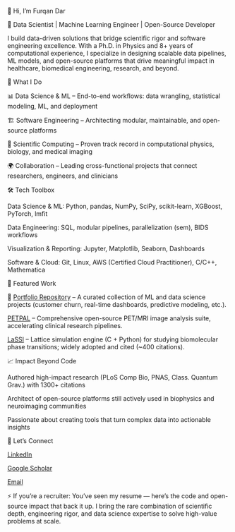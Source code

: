 👋 Hi, I’m Furqan Dar

🚀 Data Scientist | Machine Learning Engineer | Open-Source Developer

I build data-driven solutions that bridge scientific rigor and software engineering excellence. With a Ph.D. in Physics and 8+ years of computational experience, I specialize in designing scalable data pipelines, ML models, and open-source platforms that drive meaningful impact in healthcare, biomedical engineering, research, and beyond.

🔑 What I Do

📊 Data Science & ML – End-to-end workflows: data wrangling, statistical modeling, ML, and deployment

🏗️ Software Engineering – Architecting modular, maintainable, and open-source platforms

🧪 Scientific Computing – Proven track record in computational physics, biology, and medical imaging

🌍 Collaboration – Leading cross-functional projects that connect researchers, engineers, and clinicians

🛠️ Tech Toolbox

Data Science & ML: Python, pandas, NumPy, SciPy, scikit-learn, XGBoost, PyTorch, lmfit

Data Engineering: SQL, modular pipelines, parallelization (sem), BIDS workflows

Visualization & Reporting: Jupyter, Matplotlib, Seaborn, Dashboards

Software & Cloud: Git, Linux, AWS (Certified Cloud Practitioner), C/C++, Mathematica

📂 Featured Work

📌 [Portfolio Repository](https://github.com/FurqanDar/DataScience-MachineLearning-Portfolio)
 – A curated collection of ML and data science projects (customer churn, real-time dashboards, predictive modeling, etc.).

[PETPAL](https://github.com/PETPAL-WUSM/PETPAL)
 – Comprehensive open-source PET/MRI image analysis suite, accelerating clinical research pipelines.

[LaSSI](https://github.com/Pappulab/LASSI)
 – Lattice simulation engine (C + Python) for studying biomolecular phase transitions; widely adopted and cited (~400 citations).

📈 Impact Beyond Code

Authored high-impact research (PLoS Comp Bio, PNAS, Class. Quantum Grav.) with 1300+ citations

Architect of open-source platforms still actively used in biophysics and neuroimaging communities

Passionate about creating tools that turn complex data into actionable insights

🌟 Let’s Connect

[LinkedIn](https://www.linkedin.com/in/furqan-dar/)

[Google Scholar](https://scholar.google.com/citations?user=IVdqn5QAAAAJ&hl=en)

[Email](furqandar94@gmail.com)

⚡ If you’re a recruiter: You’ve seen my resume — here’s the code and open-source impact that back it up. I bring the rare combination of scientific depth, engineering rigor, and data science expertise to solve high-value problems at scale.
